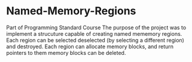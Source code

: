 # Named-Memory-Regions
Part of Programming Standard Course
The purpose of the project was to implement a strucuture capable of creating named mememory regions. Each region can be selected deselected (by selecting a different region) and destroyed. Each region can allocate memory blocks, and return pointers to them memory blocks can be deleted. 

